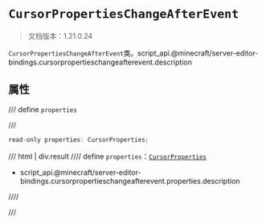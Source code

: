 # `CursorPropertiesChangeAfterEvent`

> 文档版本：1.21.0.24

`CursorPropertiesChangeAfterEvent`类。script_api.@minecraft/server-editor-bindings.cursorpropertieschangeafterevent.description

## 属性

/// define
`properties`


///

```js
read-only properties: CursorProperties;
```

/// html | div.result
//// define
`properties`：[`CursorProperties`](./cursorproperties.md)

- script_api.@minecraft/server-editor-bindings.cursorpropertieschangeafterevent.properties.description


////

///

